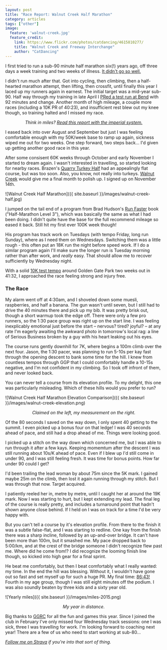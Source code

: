 ```yaml
---
layout: post
title: "Race Report: Walnut Creek Half Marathon"
category: articles
tags: ["other"]
image:
  feature: 'walnut-creek.jpg'
  feature_credit:
    link: https://www.flickr.com/photos/catdancing/4615810277/
    title: "Walnut Creek and Freeway Interchange"
    author: "CatDancing"
---
```


I first tried to run a sub-90 minute half marathon six(!) years ago, off three days a week training and two weeks of illness. [It didn't go so well.](http://www.two-shay.com/articles/running-and-goals)

I didn't run much after that. Got into cycling, then climbing, then a half-hearted marathon attempt, then lifting, then crossfit, until finally this year I laced up my runners again in earnest. The initial target was a mid-year sub-90. Half way through my training in late April I [PRed a test run at Bend](race-report-bend-half.html) with 92 minutes and change. Another month of high mileage, a couple more races (including a 10K PR of 40:23), and insufficient rest blew out my knee though, so training halted and I missed my race.

<center><em>
<span data-alt="Think in kays?">Think in miles?</span> <a data-alt-href="?" href="?imperial=true">Read this report with the <span data-alt="metric">imperial</span> system.</a>
</em></center>

<p />

I eased back into over August and September but just I was feeling comfortable enough with my <span data-alt="30mi/week">50K/week</span> base to ramp up again, sickness wiped me out for two weeks. One step forward, two steps back... I'd given up getting another good race in this year.

After some consisent <span data-alt="38mi">60K</span> weeks through October and early November I started to dream again. I wasn't interested in travelling, so started looking for nearby races. Brazen's [Quarry Turkey Half](http://brazenracing.com/quarryturkey.html) had an appealingly flat course, but was too soon. Also, you know, not really into turkeys. [Walnut Creek](http://www.runwalnutcreek.com/) would give me a final month to polish up. I signed up on November 14th.

![Walnut Creek Half Marathon]({{ site.baseurl }}/images/walnut-creek-half.jpg)

I jumped on the tail end of a program from Brad Hudson's [Run Faster](http://www.amazon.com/gp/product/B001ANYD3Q/ref=dp-kindle-redirect) book ("Half-Marathon Level 3"), which was basically the same as what I had been doing. I didn't quite have the base for the full recommend mileage so eased it back. Still hit my first ever <span data-alt="62mi">100K</span> week though!

His program has track work on Tuesdays (with tempo Friday, long run Sunday), where as I need them on Wednesdays. Switching them was a little rough - this often put an <span data-alt="12mi">18K</span> run the night before speed work. If I do a similar program again I'll make sure the longer run is Tuesday morning rather than after work, and _really_ easy. That should allow me to recover sufficiently by Wednesday night.

With a solid [10K test tempo](https://www.strava.com/activities/440307461) around Golden Gate Park two weeks out in 41:32, I approached the race feeling strong and injury free.

### The Race

My alarm went off at 4:30am, and I shoveled down some muesli, raspberries, and
half a banana. The gun wasn't until seven, but I still had to drive the 40 minutes
there and pick up my bib. It was pretty brisk out, though a short warmup took the edge off. There were only a few pro runners, so the 1:30 pace group was right up on the start line. I was feeling inexplicably emotional just before the start – nervous? tired? joyful? – at any rate I'm eagerly awaiting the awkward photo in tomorrow's local rag: a line of Serious Business broken by a guy with his heart leaking out his eyes.

The course runs gently downhill for <span data-alt="4mi">7K</span>, where begins a <span data-alt="300ft">100m</span> climb over the next <span data-alt="two and a half">four</span>. Jason, the 1:30 pacer, was planning to run <span data-alt="10-15s per mile">5-10s per kay</span> fast through the opening descent to bank some time for the hill. I knew from countless tempos through GGP that I could comfortably handle a <span data-alt="15-25s">10-15s</span> negative, and I'm not confident in my climbing. So I took off infront of them, and never looked back.

You can never tell a course from its elevation profile. To my delight, this one was particularly misleading. Which of these hills would you prefer to run?

![Walnut Creek Half Marathon Elevation Comparison]({{ site.baseurl }}/images/walnut-creek-elevation.png)
<center><em>Claimed on the left, my measurement on the right.</em></center>

<p/>

Of the 80 seconds I saved on the way down, I only spent 40 getting to the summit. I even picked up a bonus four on that ledge! I was 40 seconds ahead of pace, and still had a drop ahead of me. Things were looking good.

I picked up a stitch on the way down which concerned me, but I was able to run through it after a few kays. Keeping momemtum after the descent I was still running about <span data-alt="15s/mi">10s/K</span> ahead of pace. Even if I blew up I'd still come in under 90, and I was still feeling fresh. It was time for bonus points. How far under 90 could I get?

I'd been trailing the lead woman by about 75m since the <span data-alt="3mi">5K</span> mark. I gained maybe 25m on the climb, then lost it again running through my stitch. But I was through that now. Target acquired.

I patiently reeled her in, metre by metre, until I caught her at around the <span data-alt="12mi">19K</span> mark. Now I was starting to hurt, but I kept extending my lead. The final leg of the course is really pretty, and includes a turnaround point that hadn't shown anyone close behind. If I held on I was on track for a time I'd be very happy with.

But you can't tell a course by it's elevation profile. From there to the finish it was a subtle false-flat, and I was starting to redline. One kay from the finish there was a sharp incline, followed by an up-and-over bridge. It can't have been more than 100m, but it smashed me. My pace dropped back to <span data-alt="8:00/mi">5:00/km</span>, and at the crest of the bridge someone I didn't recognize flew past me. Where did he come from!? I did recognize the looming finish line though, so kicked into high gear for a final sprint.

He beat me comfortably, but then I beat comfortably what I really wanted: my time. In the end the hill was blessing. Without it, I wouldn't have gone out so fast and set myself up for such a huge PR. My final time: [86:43!](https://www.strava.com/activities/448924490/overview) Fourth in my age group, though I was still eight minutes off the podium. I was also soundly beaten by three kids and a sixty year old.

![Yearly miles]({{ site.baseurl }}/images/miles-2015.png)
<center><em>My year in distance.</em></center>

<p />

Big thanks to [GGRC](http://goldengaterunningclub.org/) for all the fun and games this year. Since I joined the club in February I've only missed four Wednesday track sessions: one I was sick, three I was travelling for work. I'm looking forward to coaching next year! There are a few of us who need to start working at sub-80...

_[Follow me on Strava](https://www.strava.com/athletes/276401) if you're into that sort of thing._
